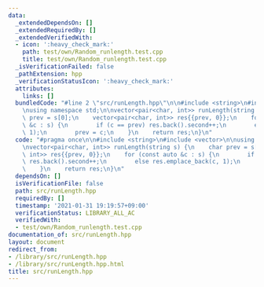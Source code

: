 ```yaml
---
data:
  _extendedDependsOn: []
  _extendedRequiredBy: []
  _extendedVerifiedWith:
  - icon: ':heavy_check_mark:'
    path: test/own/Random_runlength.test.cpp
    title: test/own/Random_runlength.test.cpp
  _isVerificationFailed: false
  _pathExtension: hpp
  _verificationStatusIcon: ':heavy_check_mark:'
  attributes:
    links: []
  bundledCode: "#line 2 \"src/runLength.hpp\"\n\n#include <string>\n#include <vector>\n\
    \nusing namespace std;\n\nvector<pair<char, int>> runLength(string s) {\n    char\
    \ prev = s[0];\n    vector<pair<char, int>> res{{prev, 0}};\n    for (const auto\
    \ &c : s) {\n        if (c == prev) res.back().second++;\n        else res.emplace_back(c,\
    \ 1);\n        prev = c;\n    }\n    return res;\n}\n"
  code: "#pragma once\n\n#include <string>\n#include <vector>\n\nusing namespace std;\n\
    \nvector<pair<char, int>> runLength(string s) {\n    char prev = s[0];\n    vector<pair<char,\
    \ int>> res{{prev, 0}};\n    for (const auto &c : s) {\n        if (c == prev)\
    \ res.back().second++;\n        else res.emplace_back(c, 1);\n        prev = c;\n\
    \    }\n    return res;\n}\n"
  dependsOn: []
  isVerificationFile: false
  path: src/runLength.hpp
  requiredBy: []
  timestamp: '2021-01-31 19:19:57+09:00'
  verificationStatus: LIBRARY_ALL_AC
  verifiedWith:
  - test/own/Random_runlength.test.cpp
documentation_of: src/runLength.hpp
layout: document
redirect_from:
- /library/src/runLength.hpp
- /library/src/runLength.hpp.html
title: src/runLength.hpp
---
```

